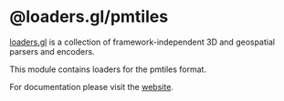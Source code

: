 # @loaders.gl/pmtiles

[loaders.gl](https://loaders.gl/docs) is a collection of framework-independent 3D and geospatial parsers and encoders.

This module contains loaders for the pmtiles format.

For documentation please visit the [website](https://loaders.gl).
